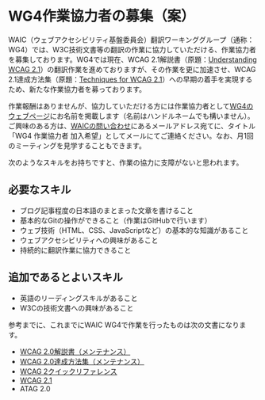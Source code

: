 # WG4作業協力者の募集（案）
WAIC（ウェブアクセシビリティ基盤委員会）翻訳ワーキンググループ（通称：WG4）では、W3C技術文書等の翻訳の作業に協力していただける、作業協力者を募集しております。WG4では現在、WCAG 2.1解説書（原題：[Understanding WCAG 2.1](https://www.w3.org/WAI/WCAG21/Understanding/)）の翻訳作業を進めておりますが、その作業を更に加速させ、WCAG 2.1達成方法集（原題：[Techniques for WCAG 2.1](https://www.w3.org/WAI/WCAG21/Techniques/)）への早期の着手を実現するため、新たな作業協力者を募っております。

作業報酬はありませんが、協力していただける方には作業協力者として[WG4のウェブページ](https://waic.jp/committee/wg4/)にお名前を掲載します（名前はハンドルネームでも構いません）。ご興味のある方は、[WAICの問い合わせ](https://waic.jp/contact/)にあるメールアドレス宛てに、タイトル「WG4 作業協力者 加入希望」としてメールにてご連絡ください。なお、月1回のミーティングを見学することもできます。

次のようなスキルをお持ちですと、作業の協力に支障がないと思われます。

## 必要なスキル
- ブログ記事程度の日本語のまとまった文章を書けること
- 基本的なGitの操作ができること（作業はGitHubで行います）
- ウェブ技術（HTML、CSS、JavaScriptなど）の基本的な知識があること
- ウェブアクセシビリティへの興味があること
- 持続的に翻訳作業に協力できること

## 追加であるとよいスキル
- 英語のリーディングスキルがあること
- W3Cの技術文書への興味があること


参考までに、これまでにWAIC WG4で作業を行ったものは次の文書になります。
- [WCAG 2.0解説書（メンテナンス）](https://waic.jp/docs/UNDERSTANDING-WCAG20/Overview.html)
- [WCAG 2.0達成方法集（メンテナンス）](https://waic.jp/docs/WCAG-TECHS/Overview.html)
- [WCAG 2クイックリファレンス](https://waic.jp/docs/WCAG20/quickref/)
- [WCAG 2.1](https://waic.jp/docs/WCAG21/)
- ATAG 2.0

